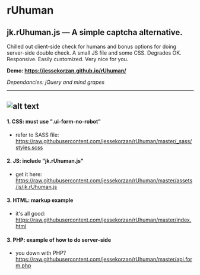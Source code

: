 # rUhuman
## jk.rUhuman.js &mdash; A simple captcha alternative. 

Chilled out client-side check for humans and bonus options for doing server-side double check.
A small JS file and some CSS. Degrades OK. Responsive. Easily customized. Very nice for you.

**Demo: https://jessekorzan.github.io/rUhuman/**

_Dependancies: jQuery and mind grapes_

---

![alt text](https://github.com/jessekorzan/rUhuman/blob/master/assets/img/pMm2ycJPxl.gif "diagram")
---
#### 1. CSS: must use ".ui-form-no-robot"
- refer to SASS file: https://raw.githubusercontent.com/jessekorzan/rUhuman/master/_sass/styles.scss

#### 2. JS: include "jk.rUhuman.js"
- get it here: https://raw.githubusercontent.com/jessekorzan/rUhuman/master/assets/js/jk.rUhuman.js

#### 3. HTML: markup example
- it's all good: https://raw.githubusercontent.com/jessekorzan/rUhuman/master/index.html

#### 3. PHP: example of how to do server-side
- you down with PHP? https://raw.githubusercontent.com/jessekorzan/rUhuman/master/api.form.php
